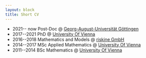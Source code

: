 ```yaml
---
layout: block
title: Short CV
---
```


* 2021-- now Post-Doc  @  [Georg-August-Universität Göttingen](https://cpde.math.uni-goettingen.de/en/members/PStocker/index.html) <!--https://www.uni-goettingen.de/en/630954.html-->
* 2017--2021 PhD  @ [University Of Vienna](https://npde.tuwien.ac.at/) 
* 2016--2018 Mathematics and Models @ [riskine GmbH](https://riskine.com) 
* 2014--2017 MSc Applied Mathematics @ [University Of Vienna](https://mathematik.univie.ac.at/) 
* 2011--2014 BSc Mathematics @ [University Of Vienna](https://mathematik.univie.ac.at/) 

